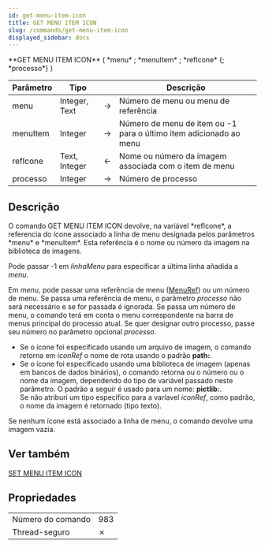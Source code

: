 ```yaml
---
id: get-menu-item-icon
title: GET MENU ITEM ICON
slug: /commands/get-menu-item-icon
displayed_sidebar: docs
---
```


<!--REF #_command_.GET MENU ITEM ICON.Syntax-->**GET MENU ITEM ICON** ( *menu* ; *menuItem* ; *refIcone* {; *processo*} )<!-- END REF-->
<!--REF #_command_.GET MENU ITEM ICON.Params-->
| Parâmetro | Tipo |  | Descrição |
| --- | --- | --- | --- |
| menu | Integer, Text | &#8594;  | Número de menu ou menu de referência |
| menuItem | Integer | &#8594;  | Número de menu de item ou -1 para o último item adicionado ao menu |
| refIcone | Text, Integer | &#8592; | Nome ou número da imagem associada com o item de menu |
| processo | Integer | &#8594;  | Número de processo |

<!-- END REF-->

## Descrição 

<!--REF #_command_.GET MENU ITEM ICON.Summary-->O comando GET MENU ITEM ICON devolve, na variável *refIcone*, a referencia do ícone associado a linha de menu designada pelos parâmetros *menu* e *menuItem*.<!-- END REF--> Esta referência é o nome ou número da imagem na biblioteca de imagens.

Pode passar -1 em *linhaMenu* para especificar a última linha añadida a *menu*.

Em *menu*, pode passar uma referência de menu ([MenuRef](# "Unique ID (16-character alphanumeric) of a menu")) ou um número de menu. Se passa uma referência de menu, o parâmetro *processo* não será necessário e se for passada é ignorada. Se passa um número de menu, o comando terá em conta o menu correspondente na barra de menus principal do processo atual. Se quer designar outro processo, passe seu número no parâmetro opcional *processo*.

* Se o ícone foi especificado usando um arquivo de imagem, o comando retorna em *iconRef* o nome de rota usando o padrão **path:<filesystem path>**.
* Se o ícone foi especificado usando uma biblioteca de imagem (apenas em bancos de dados binários), o comando retorna ou o número ou o nome da imagem, dependendo do tipo de variável passado neste parâmetro. O padrão a seguir é usado para um nome: **pictlib:<name>**.  
Se não atriburi um tipo especifico para a varíavel *iconRef*, como padrão, o nome da imagem é retornado (tipo texto).

Se nenhum ícone está associado a linha de menu, o comando devolve uma imagem vazia.

## Ver também 

[SET MENU ITEM ICON](set-menu-item-icon.md)  

## Propriedades

|  |  |
| --- | --- |
| Número do comando | 983 |
| Thread-seguro | &cross; |


